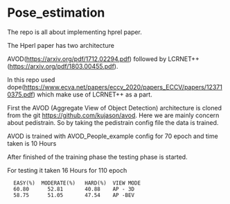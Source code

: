 # Pose_estimation


The repo is all about implementing hprel paper. 

The Hperl paper has two architecture 

  AVOD(https://arxiv.org/pdf/1712.02294.pdf) followed by 
  LCRNET++ (https://arxiv.org/pdf/1803.00455.pdf).
  
In this repo used dope(https://www.ecva.net/papers/eccv_2020/papers_ECCV/papers/123710375.pdf) which make use of LCRNET++ as a part.

First the AVOD (Aggregate View of Object Detection) architecture is cloned from the git https://github.com/kujason/avod. Here we are mainly concern about pedistrain. So by taking the pedistrain config file the data is trained.
 
AVOD is trained with AVOD_People_example config for 70 epoch and time taken is 10 Hours

After finished of the training phase the testing phase is started. 

For testing it taken 16 Hours for 110 epoch

      EASY(%)  MODERATE(%)   HARD(%)  VIEW MODE
      60.80      52.81       40.88    AP - 3D
      58.75      51.05       47.54    AP -BEV
